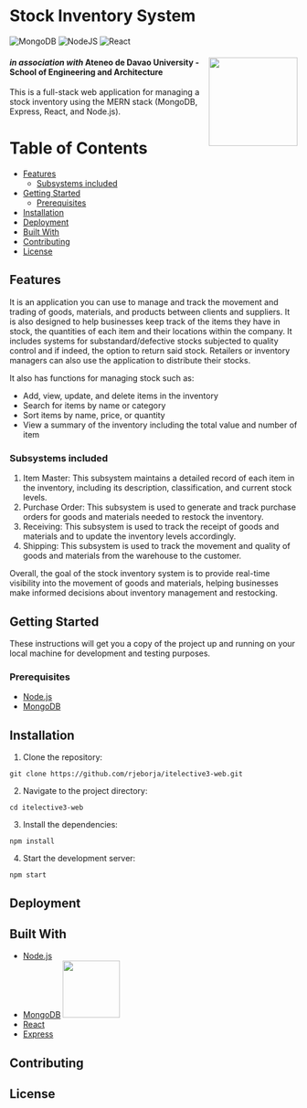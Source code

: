 # Stock Inventory System
![MongoDB](https://img.shields.io/badge/MongoDB-%234ea94b.svg?style=for-the-badge&logo=mongodb&logoColor=white) ![NodeJS](https://img.shields.io/badge/node.js-6DA55F?style=for-the-badge&logo=node.js&logoColor=white) ![React](https://img.shields.io/badge/react-%2320232a.svg?style=for-the-badge&logo=react&logoColor=%2361DAFB)  
#### <img src="https://user-images.githubusercontent.com/120948162/209056926-a6601b4f-fb23-49bd-945a-d3769cda9def.png" width="155" img align="right"> *in association with* Ateneo de Davao University - School of Engineering and Architecture  
This is a full-stack web application for managing a stock inventory using the MERN stack (MongoDB, Express, React, and Node.js).

# Table of Contents
 * [Features](#features)
   + [Subsystems included](#subsystems-included)
 * [Getting Started](#getting-started)
   + [Prerequisites](#prerequisites)
 * [Installation](#installation)
 * [Deployment](#deployment)
 * [Built With](#built-with)
 * [Contributing](#contributing)
 * [License](#license)

## Features
It is an application you can use to manage and track the movement and trading of goods, materials, and products between clients and suppliers. It is also designed to help businesses keep track of the items they have in stock, the quantities of each item and their locations within the company.
It includes systems for substandard/defective stocks subjected to quality control and if indeed, the option to return said stock. Retailers or inventory managers can also use the application to distribute their stocks.

It also has functions for managing stock such as:
* Add, view, update, and delete items in the inventory
* Search for items by name or category
* Sort items by name, price, or quantity
* View a summary of the inventory including the total value and number of item

### Subsystems included
1. Item Master: This subsystem maintains a detailed record of each item in the inventory, including its description, classification, and current stock levels.  
2. Purchase Order: This subsystem is used to generate and track purchase orders for goods and materials needed to restock the inventory.
3. Receiving: This subsystem is used to track the receipt of goods and materials and to update the inventory levels accordingly.
4. Shipping: This subsystem is used to track the movement and quality of goods and materials from the warehouse to the customer.

Overall, the goal of the stock inventory system is to provide real-time visibility into the movement of goods and materials, helping businesses make informed decisions about inventory management and restocking.
## Getting Started
These instructions will get you a copy of the project up and running on your local machine for development and testing purposes.

### Prerequisites
* [Node.js](https://nodejs.org/en/)
* [MongoDB](https://www.mongodb.com/)

## Installation
1. Clone the repository:
```
git clone https://github.com/rjeborja/itelective3-web.git
```
2. Navigate to the project directory:
```
cd itelective3-web
```
3. Install the dependencies:
```
npm install
```
4. Start the development server:
```
npm start
```
## Deployment

## Built With
* [Node.js](https://nodejs.org/en/)
* [MongoDB](https://www.mongodb.com/) <img src="https://upload.wikimedia.org/wikipedia/commons/thumb/9/93/MongoDB_Logo.svg/512px-MongoDB_Logo.svg.png" width="100">
* [React](https://reactjs.org/)
* [Express](https://expressjs.com/)

## Contributing

## License
